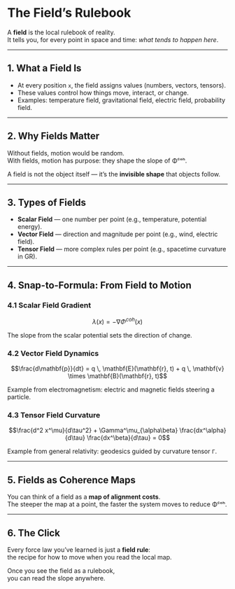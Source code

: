 # The Field’s Rulebook

A **field** is the local rulebook of reality.  
It tells you, for every point in space and time: *what tends to happen here*.

---

## 1. What a Field Is

- At every position `x`, the field assigns values (numbers, vectors, tensors).  
- These values control how things move, interact, or change.  
- Examples: temperature field, gravitational field, electric field, probability field.

---

## 2. Why Fields Matter

Without fields, motion would be random.  
With fields, motion has purpose: they shape the slope of Φᶜᵒʰ.

A field is not the object itself — it’s the **invisible shape** that objects follow.

---

## 3. Types of Fields

- **Scalar Field** — one number per point (e.g., temperature, potential energy).  
- **Vector Field** — direction and magnitude per point (e.g., wind, electric field).  
- **Tensor Field** — more complex rules per point (e.g., spacetime curvature in GR).

---

## 4. Snap-to-Formula: From Field to Motion

### 4.1 Scalar Field Gradient
```math
\lambda(x) = -\nabla \Phi^{coh}(x)
```
The slope from the scalar potential sets the direction of change.

### 4.2 Vector Field Dynamics
```math
\frac{d\mathbf{p}}{dt} = q \, \mathbf{E}(\mathbf{r}, t) + q \, \mathbf{v} \times \mathbf{B}(\mathbf{r}, t)
```
Example from electromagnetism: electric and magnetic fields steering a particle.

### 4.3 Tensor Field Curvature
```math
\frac{d^2 x^\mu}{d\tau^2} + \Gamma^\mu_{\alpha\beta} \frac{dx^\alpha}{d\tau} \frac{dx^\beta}{d\tau} = 0
```
Example from general relativity: geodesics guided by curvature tensor `Γ`.

---

## 5. Fields as Coherence Maps

You can think of a field as a **map of alignment costs**.  
The steeper the map at a point, the faster the system moves to reduce Φᶜᵒʰ.

---

## 6. The Click

Every force law you’ve learned is just a **field rule**:  
the recipe for how to move when you read the local map.

Once you see the field as a rulebook,  
you can read the slope anywhere.
